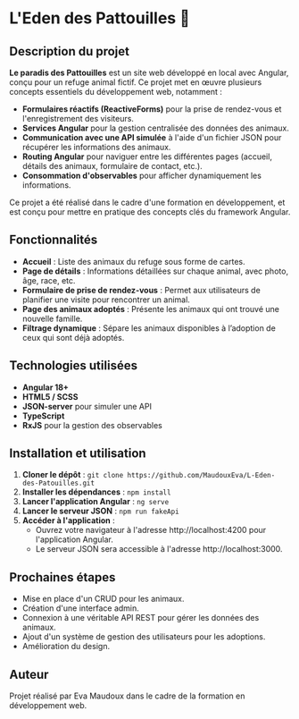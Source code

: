 # L'Eden des Pattouilles 🐾

## Description du projet

**Le paradis des Pattouilles** est un site web développé en local avec Angular, conçu pour un refuge animal fictif. Ce projet met en œuvre plusieurs concepts essentiels du développement web, notamment :

- **Formulaires réactifs (ReactiveForms)** pour la prise de rendez-vous et l'enregistrement des visiteurs.
- **Services Angular** pour la gestion centralisée des données des animaux.
- **Communication avec une API simulée** à l'aide d'un fichier JSON pour récupérer les informations des animaux.
- **Routing Angular** pour naviguer entre les différentes pages (accueil, détails des animaux, formulaire de contact, etc.).
- **Consommation d'observables** pour afficher dynamiquement les informations.

Ce projet a été réalisé dans le cadre d'une formation en développement, et est conçu pour mettre en pratique des concepts clés du framework Angular.

## Fonctionnalités

- **Accueil** : Liste des animaux du refuge sous forme de cartes.
- **Page de détails** : Informations détaillées sur chaque animal, avec photo, âge, race, etc.
- **Formulaire de prise de rendez-vous** : Permet aux utilisateurs de planifier une visite pour rencontrer un animal.
- **Page des animaux adoptés** : Présente les animaux qui ont trouvé une nouvelle famille.
- **Filtrage dynamique** : Sépare les animaux disponibles à l’adoption de ceux qui sont déjà adoptés.

## Technologies utilisées

- **Angular 18+**
- **HTML5 / SCSS**
- **JSON-server** pour simuler une API
- **TypeScript**
- **RxJS** pour la gestion des observables

## Installation et utilisation

1. **Cloner le dépôt** :
   ``
   git clone https://github.com/MaudouxEva/L-Eden-des-Patouilles.git
   ``
2. **Installer les dépendances** :
   ``
   npm install
   ``
3. **Lancer l'application Angular** :
   ``
   ng serve 
   ``
4. **Lancer le serveur JSON** :
   ``
   npm run fakeApi
   ``
5. **Accéder à l'application** :
   - Ouvrez votre navigateur à l'adresse http://localhost:4200 pour l'application Angular.
   - Le serveur JSON sera accessible à l'adresse http://localhost:3000.
  
## Prochaines étapes
- Mise en place d'un CRUD pour les animaux.
- Création d'une interface admin.
- Connexion à une véritable API REST pour gérer les données des animaux.
- Ajout d'un système de gestion des utilisateurs pour les adoptions.
- Amélioration du design.

## Auteur
Projet réalisé par Eva Maudoux dans le cadre de la formation en développement web.
